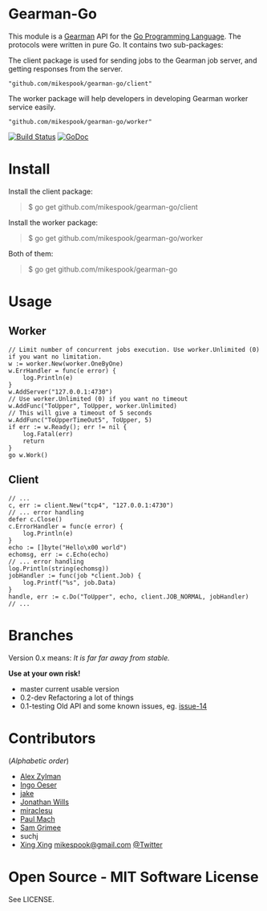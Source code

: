 Gearman-Go
==========

This module is a [Gearman](http://gearman.org/) API for the [Go Programming Language](http://golang.org).
The protocols were written in pure Go. It contains two sub-packages:

The client package is used for sending jobs to the Gearman job server,
and getting responses from the server.

	"github.com/mikespook/gearman-go/client"

The worker package will help developers in developing Gearman worker
service easily.

	"github.com/mikespook/gearman-go/worker"

[![Build Status](https://travis-ci.org/mikespook/gearman-go.png?branch=master)](https://travis-ci.org/mikespook/gearman-go)
[![GoDoc](https://godoc.org/github.com/mikespook/gearman-go?status.png)](https://godoc.org/github.com/mikespook/gearman-go)

Install
=======

Install the client package:

> $ go get github.com/mikespook/gearman-go/client
	
Install the worker package:

> $ go get github.com/mikespook/gearman-go/worker

Both of them:

> $ go get github.com/mikespook/gearman-go

Usage
=====

## Worker

	// Limit number of concurrent jobs execution. Use worker.Unlimited (0) if you want no limitation.
    w := worker.New(worker.OneByOne)
    w.ErrHandler = func(e error) {
        log.Println(e)
    }
    w.AddServer("127.0.0.1:4730")
    // Use worker.Unlimited (0) if you want no timeout
    w.AddFunc("ToUpper", ToUpper, worker.Unlimited)
	// This will give a timeout of 5 seconds
    w.AddFunc("ToUpperTimeOut5", ToUpper, 5)
	if err := w.Ready(); err != nil {
		log.Fatal(err)
		return
	}
	go w.Work()
	

## Client

	// ...
	c, err := client.New("tcp4", "127.0.0.1:4730")
    // ... error handling
	defer c.Close()
	c.ErrorHandler = func(e error) {
        log.Println(e)
    }
    echo := []byte("Hello\x00 world")
	echomsg, err := c.Echo(echo)
	// ... error handling
    log.Println(string(echomsg))
    jobHandler := func(job *client.Job) {
        log.Printf("%s", job.Data)
    }
    handle, err := c.Do("ToUpper", echo, client.JOB_NORMAL, jobHandler)
	// ...	

Branches
========

Version 0.x means: _It is far far away from stable._

__Use at your own risk!__

 * master current usable version
 * 0.2-dev Refactoring a lot of things
 * 0.1-testing Old API and some known issues, eg. [issue-14](https://github.com/mikespook/gearman-go/issues/14)

Contributors
============

(_Alphabetic order_)
 
 * [Alex Zylman](https://github.com/azylman)
 * [Ingo Oeser](https://github.com/nightlyone)
 * [jake](https://github.com/jbaikge)
 * [Jonathan Wills](https://github.com/runningwild)
 * [miraclesu](https://github.com/miraclesu)
 * [Paul Mach](https://github.com/paulmach)
 * [Sam Grimee](https://github.com/sgrimee)
 * suchj
 * [Xing Xing](http://mikespook.com) <mikespook@gmail.com> [@Twitter](http://twitter.com/mikespook)

Open Source - MIT Software License
==================================

See LICENSE.
